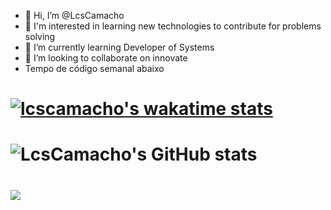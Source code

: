 - 👋 Hi, I’m @LcsCamacho
- 👀 I'm interested in learning new technologies to contribute for problems solving
- 🌱 I’m currently learning Developer of Systems
- 💞️ I’m looking to collaborate on innovate 
- Tempo de código semanal abaixo
#  [![lcscamacho's wakatime stats](https://github-readme-stats.vercel.app/api/wakatime?username=lcscamacho)](https://github.com/anuraghazra/github-readme-stats)
#  ![LcsCamacho's GitHub stats](https://github-readme-stats.vercel.app/api?username=lcscamacho&show_icons=true&theme=radical)
#  [![](https://visitcount.itsvg.in/api?id=lcscamacho&label=Profile%20Views&pretty=false)](https://visitcount.itsvg.in)
